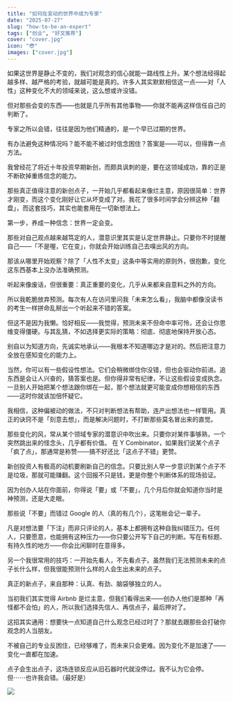 ```yaml
---
title: "如何在变动的世界中成为专家"
date: "2025-07-27"
slug: "how-to-be-an-expert"
tags: ["创业", "好文推荐"]
cover: "cover.jpg"
icon: "😎"
images: ["cover.jpg"]
---
```

如果这世界是静止不变的，我们对观念的信心就能一路线性上升。某个想法经得起越多样、越严格的考验，就越可能是真的。许多人其实默默相信这一点——对「人性」这种变化不大的领域来说，这么想或许没错。



但对那些会变的东西——也就是几乎所有其他事物——你就不能再这样信任自己的判断了。



专家之所以会错，往往是因为他们精通的，是一个早已过期的世界。



有办法避免这种情况吗？能不能不被过时信念困住？答案是——可以，但得靠一点方法。



我曾经花了将近十年投资早期新创，而颇具讽刺的是，要在这领域成功，靠的正是不断砍掉重练信念的能力。



那些真正值得注意的新创点子，一开始几乎都看起来像烂主意，原因很简单：世界才刚变，而这个变化刚好让它从坏变成了对。我花了很多时间学会分辨这种「翻盘」，而这套技巧，其实也能套用在一切新想法上。



第一步，养成一种信念：世界一定会变。



那些对自己观点越来越笃定的人，潜意识里其实是认定世界静止。只要你不时提醒自己——「不是喔，它在变」，你就会开始训练自己去嗅出风的方向。



那该从哪里开始观察？除了「人性不太变」这条中等实用的原则外，很抱歉，变化这东西基本上没办法准确预测。



听起来像废话，但很重要：真正重要的变化，几乎从来都来自意料之外的方向。



所以我乾脆放弃预测。每次有人在访问里问我「未来怎么看」，我脑中都像没读书的考生一样拼命乱掰出一个听起来不错的答案。



但这不是因为我懒。恰好相反——我觉得，预测未来不但命中率可怜，还会让你思维变得僵硬。与其乱猜，不如选择更实际的策略：彻底、彻底地保持开放心态。



别自以为知道方向，先诚实地承认——我根本不知道哪边才是对的。然后把注意力全放在感知变化的能力上。



当然，你可以有一些假设性想法。它们会稍微绑住你没错，但也会驱动你前进。追东西是会让人兴奋的，猜答案也是。但你得非常有纪律，不让这些假设变成执念。
一旦别人开始把某个想法跟你绑在一起，那个想法就更可能变成你想相信的东西——这时你就该加倍怀疑它。



我相信，这种偏被动的做法，不只对判断想法有帮助，连产出想法也一样管用。真正的诀窍不是「刻意去想」，而是解决问题时，不打断那些莫名冒出来的直觉。



那些变化的风，常从某个领域专家的潜意识中吹出来。只要你对某件事够熟，一个突然跳出来的怪念头，几乎都有价值。
在 Y Combinator，如果我们说某个点子「疯了点」，那通常是称赞——搞不好还比「这点子不错」更赞。



新创投资人有极高的动机要刷新自己的信念。只要比别人早一步意识到某个点子不是垃圾，那就可能赚翻。这个回报不只是钱，更是你整个判断体系的现场验证。



因为创办人站在你面前，你得说「要」或「不要」，几个月后你就会知道你当时是神预测，还是大走眼。



那些说「不要」而错过 Google 的人（真的有几个），这笔帐会记一辈子。



凡是对想法要「下注」而非只评论的人，基本上都拥有这种自我纠错压力。任何人，只要愿意，也能拥有这种压力——你只要公开写下自己的判断。写在有标题、有持久性的地方——你会比闲聊时在意得多。



另一个我很常用的技巧：一开始先看人，不先看点子。虽然我们无法预测未来的点子长什么样，但我很能预测什么样的人会生出未来的点子。



真正的新点子，来自那种：认真、有劲、脑袋够独立的人。



当初我们其实觉得 Airbnb 是烂主意，但我们看得出来——创办人他们是那种「再怪都不会怕」的人，所以我们选择先信人、再信点子，最后押对了。



这招其实通用：想要快一点知道自己什么观念已经过时了？那就去跟那些会打破你观念的人当朋友。



不被自己的专业反困住，已经够难了，而未来只会更难。因为变化不是加速了——变化一直都在加速。



点子会生出点子，这场连锁反应从旧石器时代就没停过。我不认为它会停。
但⋯⋯也许我会错。（最好是）




![](https://prod-files-secure.s3.us-west-2.amazonaws.com/112d0858-5090-4d34-a606-b75eb8d65fd2/46476355-9cf3-4e99-9b7a-3531bc426380/1000202064.png?X-Amz-Algorithm=AWS4-HMAC-SHA256&X-Amz-Content-Sha256=UNSIGNED-PAYLOAD&X-Amz-Credential=ASIAZI2LB466Y66VQQCT%2F20250817%2Fus-west-2%2Fs3%2Faws4_request&X-Amz-Date=20250817T103632Z&X-Amz-Expires=3600&X-Amz-Security-Token=IQoJb3JpZ2luX2VjEEEaCXVzLXdlc3QtMiJHMEUCIQDQzeBAIdKTSg4MHUKTeMaAQ%2FJajTJKgvxPZYRphTFZbwIgPJX7tnwZYZPSAOECv%2B%2FDy1Rhrx6gJYJzZ3Y0Umj3r%2FAqiAQIiv%2F%2F%2F%2F%2F%2F%2F%2F%2F%2FARAAGgw2Mzc0MjMxODM4MDUiDCxfeinaZxWAHLmHgyrcA1Ef9IEibFGAAGBdlEFEnD5wdak5ytinLmpsVRWlL3ODPLuaX5KfU%2BLdwbcnriO7UHN%2FPTndVGUBjApygREIEx9oxfbWTbCt%2FjijvbGpk6kyNT489ARVTYRfMlexpvqporCryMQHEGjt%2FAcHEwdr2ur1qDXk%2Bd08%2Bk8gCh%2FQcTHTmbizCG%2F7XK3F4tyuUCg51TSkSFDI7DrsjPNBZW4tqk9BCMaEndZkzAOUYUtBr2Lcf1ZoFOTSkPUCNe2NI8u9hd%2FLu3bt4kkZSFULUAAuak2LH88TUApe7byfV53u9WvdMuFYhYMvydNr4iMotT64KSrT7Pd3Xnay5XNEICx13%2F8XW7DJoz67GLTEmsGOKpjkS3ftLsQkIU9uFWfijjgzEeNGab2pk3KNCD8zsCyTPXFii5dggiTQKdmos4C02WtUEH%2BdNW%2BryZL7TeBewLBuuHQ3yUWGx3zApWAY53DG9qm%2FDzj8zbdXzpZrpOwrzxsdJ%2BZaUjecVfRUA76AOpz2Hb69QRx0r%2FT0fBQ1AtiRHvliscU9Q5bStzbawfavl6efZYNr8NZoLE%2B9zQ6MA9ahVKgpMzv8t80AgNJDAb9DhpWO2wIhQaWqALmgUNobAVc4Nwe3LD4YbRncl1ROMIS7hsUGOqUBnETwT4zp%2FFAmXDNbMZF5qk1Uvv0El49Gpz%2B%2BXISxrNCFvSFSbTAuz9%2FJiz0L9SwOk51nwhj3vWKTKyCMArfUKxiMf%2BG5DX9R0lwk5XbCShNPKliJO2NFb708e7g87rlK7eUv5FAx9a6dTP7ymmyj5RNct%2BohaATK5akZP1Qkwhbon%2F%2BETh4AgPSmVBkj4PTvbpXSqQrUrGQ%2Bccdt6PZnGB2CIZNA&X-Amz-Signature=e7a96ebd2416f2c0b453a96bc3d70206a5a5d786461a47b0c9484eaf48fca624&X-Amz-SignedHeaders=host&x-amz-checksum-mode=ENABLED&x-id=GetObject)

